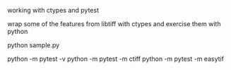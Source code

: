 working with ctypes and pytest

wrap some of the features from libtiff with ctypes and exercise them with python

python sample.py

python -m pytest -v
python -m pytest -m ctiff
python -m pytest -m easytif


